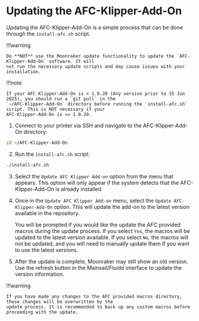 # Updating the AFC-Klipper-Add-On

Updating the AFC-Klipper-Add-On is a simple process that can be done through the `install-afc.sh` script.

!!!warning

    Do **NOT** use the Moonraker update functionality to update the `AFC-Klipper-Add-On` software. It will
    not run the necessary update scripts and may cause issues with your installation.


!!!note 

    If your AFC-Klipper-Add-On is < 1.0.20 (Any version prior to 15 Jun 2025), you should run a `git pull` in the 
    `~/AFC-Klipper-Add-On` directory before running the `install-afc.sh` script. This is NOT necessary if your 
    AFC-Klipper-Add-On is >= 1.0.20. 

1. Connect to your printer via SSH and navigate to the AFC-Klipper-Add-On directory:  
   
```bash
cd ~/AFC-Klipper-Add-On
```
   
2. Run the `install-afc.sh` script:  

```bash
./install-afc.sh
```
   
3. Select the `Update AFC Klipper Add-on` option from the menu that appears. This option will only
   appear if the system detects that the AFC-Klipper-Add-On is already installed.  

4. Once in the `Update AFC Klipper Add-on` menu, select the `Update AFC-Klipper-Add-On` option. This will
   update the add-on to the latest version available in the repository.
 
    You will be prompted if you would like the update the AFC provided macros during the update process.
    If you select `Yes`, the macros will be updated to the latest version available. If you select `No`, the macros will not be updated, and
    you will need to manually update them if you want to use the latest versions.

5.  After the update is complete, Moonraker may still show an old version. Use the refresh button in the Mainsail/Fluidd
    interface to update the version information.

!!!warning

    If you have made any changes to the AFC provided macros directory, those changes will be overwritten by the 
    update process. It is recommended to back up any custom macros before proceeding with the update.